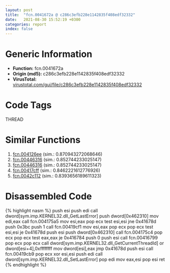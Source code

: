```yaml
---
layout: post
title:  "fcn.0041672a @ c286c3efb228e1142835f408edf32332"
date:   2021-08-30 15:52:19 +0300
categories: report
index: false
---
```


# Generic Information
- **Function:** fcn.0041672a
- **Origin (md5):** c286c3efb228e1142835f408edf32332
- **VirusTotal:** [virustotal.com/gui/file/c286c3efb228e1142835f408edf32332][virustotal_ref]

# Code Tags
<span class="tag" id="THREAD">THREAD</span>


# Similar Functions

1. [fcn.004126ee][similar_1_ref] (sim.: 0.870943272068646)
2. [fcn.00446316][similar_2_ref] (sim.: 0.852744233025147)
3. [fcn.00446316][similar_3_ref] (sim.: 0.852744233025147)
4. [fcn.00417cff][similar_4_ref] (sim.: 0.8462221612776926)
5. [fcn.0042c112][similar_5_ref] (sim.: 0.8393656189611323)


# Disassembled Code

{% highlight nasm %}
push esi
push edi
call dword[sym.imp.KERNEL32.dll_GetLastError]
push dword[0x462310]
mov edi,eax
call fcn.004175a5
mov esi,eax
pop ecx
test esi,esi
jne 0x41678d
push 0x3bc
push 1
call fcn.00419cf1
mov esi,eax
pop ecx
pop ecx
test esi,esi
je 0x41678d
push esi
push dword[0x462310]
call fcn.004175c4
pop ecx
pop ecx
test eax,eax
je 0x416784
push 0
push esi
call fcn.00416799
pop ecx
pop ecx
call dword[sym.imp.KERNEL32.dll_GetCurrentThreadId]
or dword[esi+4],0xffffffff
mov dword[esi],eax
jmp 0x41678d
push esi
call fcn.00419cb9
pop ecx
xor esi,esi
push edi
call dword[sym.imp.KERNEL32.dll_SetLastError]
pop edi
mov eax,esi
pop esi
ret 
{% endhighlight %}


[similar_1_ref]: /report/fcn.004126ee@7403f08b741ef1ea30683ea4c422a9fc
[similar_2_ref]: /report/fcn.00446316@ba5ec83721de3ca10b3c9583f3b2c6a1
[similar_3_ref]: /report/fcn.00446316@53687e619dcac7d709f306d061d8daeb
[similar_4_ref]: /report/fcn.00417cff@20a93604f17ee6f3c2aa7b1f7a497fcf
[similar_5_ref]: /report/fcn.0042c112@ba86269e5231930ee4def4088ddb8d19
[virustotal_ref]: https://www.virustotal.com/gui/file/c286c3efb228e1142835f408edf32332